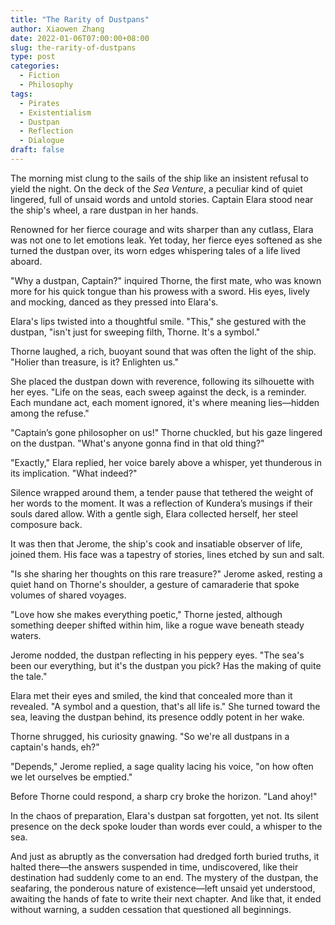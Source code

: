 ```yaml
---
title: "The Rarity of Dustpans"
author: Xiaowen Zhang
date: 2022-01-06T07:00:00+08:00
slug: the-rarity-of-dustpans
type: post
categories:
  - Fiction
  - Philosophy
tags:
  - Pirates
  - Existentialism
  - Dustpan
  - Reflection
  - Dialogue
draft: false
---
```


The morning mist clung to the sails of the ship like an insistent refusal to yield the night. On the deck of the *Sea Venture*, a peculiar kind of quiet lingered, full of unsaid words and untold stories. Captain Elara stood near the ship's wheel, a rare dustpan in her hands.

Renowned for her fierce courage and wits sharper than any cutlass, Elara was not one to let emotions leak. Yet today, her fierce eyes softened as she turned the dustpan over, its worn edges whispering tales of a life lived aboard.

"Why a dustpan, Captain?" inquired Thorne, the first mate, who was known more for his quick tongue than his prowess with a sword. His eyes, lively and mocking, danced as they pressed into Elara's.

Elara's lips twisted into a thoughtful smile. "This," she gestured with the dustpan, "isn't just for sweeping filth, Thorne. It's a symbol."

Thorne laughed, a rich, buoyant sound that was often the light of the ship. "Holier than treasure, is it? Enlighten us."

She placed the dustpan down with reverence, following its silhouette with her eyes. "Life on the seas, each sweep against the deck, is a reminder. Each mundane act, each moment ignored, it's where meaning lies—hidden among the refuse."

"Captain’s gone philosopher on us!" Thorne chuckled, but his gaze lingered on the dustpan. "What's anyone gonna find in that old thing?"

"Exactly," Elara replied, her voice barely above a whisper, yet thunderous in its implication. "What indeed?"

Silence wrapped around them, a tender pause that tethered the weight of her words to the moment. It was a reflection of Kundera’s musings if their souls dared allow. With a gentle sigh, Elara collected herself, her steel composure back.

It was then that Jerome, the ship's cook and insatiable observer of life, joined them. His face was a tapestry of stories, lines etched by sun and salt.

"Is she sharing her thoughts on this rare treasure?" Jerome asked, resting a quiet hand on Thorne's shoulder, a gesture of camaraderie that spoke volumes of shared voyages.

"Love how she makes everything poetic," Thorne jested, although something deeper shifted within him, like a rogue wave beneath steady waters.

Jerome nodded, the dustpan reflecting in his peppery eyes. "The sea's been our everything, but it's the dustpan you pick? Has the making of quite the tale."

Elara met their eyes and smiled, the kind that concealed more than it revealed. "A symbol and a question, that's all life is." She turned toward the sea, leaving the dustpan behind, its presence oddly potent in her wake.

Thorne shrugged, his curiosity gnawing. "So we're all dustpans in a captain's hands, eh?"

"Depends," Jerome replied, a sage quality lacing his voice, "on how often we let ourselves be emptied."

Before Thorne could respond, a sharp cry broke the horizon. "Land ahoy!"

In the chaos of preparation, Elara's dustpan sat forgotten, yet not. Its silent presence on the deck spoke louder than words ever could, a whisper to the sea.

And just as abruptly as the conversation had dredged forth buried truths, it halted there—the answers suspended in time, undiscovered, like their destination had suddenly come to an end. The mystery of the dustpan, the seafaring, the ponderous nature of existence—left unsaid yet understood, awaiting the hands of fate to write their next chapter. And like that, it ended without warning, a sudden cessation that questioned all beginnings.
